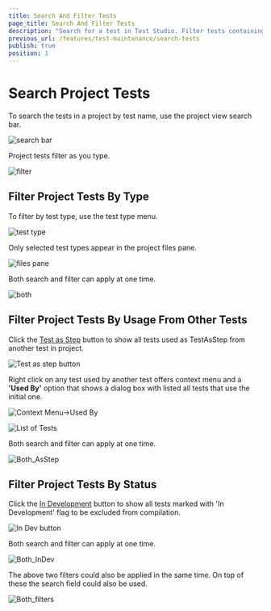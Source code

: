 ```yaml
---
title: Search And Filter Tests
page_title: Search And Filter Tests
description: "Search for a test in Test Studio. Filter tests containing a key word in Test Studio."
previous_url: /features/test-maintenance/search-tests
publish: true
position: 1
---
```

# Search Project Tests

To search the tests in a project by test name, use the project view search bar.

![search bar][1]

Project tests filter as you type.

![filter][2]

## Filter Project Tests By Type

To filter by test type, use the test type menu.

![test type][3]

Only selected test types appear in the project files pane.

![files pane][4]

Both search and filter can apply at one time.

![both][5]

## Filter Project Tests By Usage From Other Tests

Click the <a href="/features/custom-steps/test-as-step" target="_blank">Test as Step</a> button to show all tests used as TestAsStep from another test in project.

![Test as step button][6]

Right click on any test used by another test offers context menu and a **'Used By'** option that shows a dialog box with listed all tests that use the initial one. 

![Context Menu->Used By ][7]

![List of Tests][8]

Both search and filter can apply at one time.

![Both_AsStep][9]

## Filter Project Tests By Status

Click the <a href="/features/test-maintenance/tests-in-development" target="_blank">In Development</a> button to show all tests marked with 'In Development' flag to be excluded from compilation.

![In Dev button][10]

Both search and filter can apply at one time.

![Both_InDev][11]

The above two filters could also be applied in the same time. On top of these the search field could also be used. 

![Both_filters][12]

[1]: /img/features/project-explorer/search-and-filter-tests/searchbar-projects.png
[2]: /img/features/project-explorer/search-and-filter-tests/type-search-filter.png
[3]: /img/features/project-explorer/search-and-filter-tests/allsteps-filter.png
[4]: /img/features/project-explorer/search-and-filter-tests/allsteps-filter-checkbox.png
[5]: /img/features/project-explorer/search-and-filter-tests/both-search-allsteps-filter.png
[6]: /img/features/project-explorer/search-and-filter-tests/filter-by-usage-from-other-tests-button.png
[7]: /img/features/project-explorer/search-and-filter-tests/used-by-right-click-menu.png
[8]: /img/features/project-explorer/search-and-filter-tests/test-step-selector.jpg
[9]: /img/features/project-explorer/search-and-filter-tests/both-usage-search-filters.png
[10]: /img/features/project-explorer/search-and-filter-tests/test-in-dev-filter-button.png
[11]: /img/features/project-explorer/search-and-filter-tests/both-in-dev-search-filters.png
[12]: /img/features/project-explorer/search-and-filter-tests/both-in-dev-usage-filters.png
